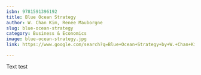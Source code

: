 ```yaml
---
isbn: 9781591396192
title: Blue Ocean Strategy
author: W. Chan Kim, Renée Mauborgne
slug: blue-ocean-strategy
category: Business & Economics
image: blue-ocean-strategy.jpg
link: https://www.google.com/search?q=Blue+Ocean+Strategy+by+W.+Chan+Kim%2C+Ren%C3%A9e+Mauborgne

---
```

Text test